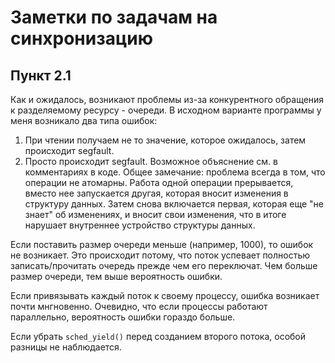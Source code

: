 # Заметки по задачам на синхронизацию

## Пункт 2.1

Как и ожидалось, возникают проблемы из-за конкурентного обращения к разделяемому ресурсу - очереди. В исходном варианте программы у меня возникало два типа ошибок:
1. При чтении получаем не то значение, которое ожидалось, затем происходит segfault.
2. Просто происходит segfault.
Возможное объяснение см. в комментариях в коде.
Общее замечание: проблема всегда в том, что операции не атомарны. Работа одной операции прерывается, вместо нее запускается другая, которая вносит изменения в структуру данных. Затем снова включается первая, которая еще "не знает" об изменениях, и вносит свои изменения, что в итоге нарушает внутреннее устройство структуры данных.

Если поставить размер очереди меньше (например, 1000), то ошибок не возникает. Это происходит потому, что поток успевает полностью записать/прочитать очередь прежде чем его переключат. Чем больше размер очереди, тем выше вероятность ошибки.

Если привязывать каждый поток к своему процессу, ошибка возникает почти мнгновенно. Очевидно, что если процессы работают параллельно, вероятность ошибки гораздо больше.

Если убрать `sched_yield()` перед созданием второго потока, особой разницы не наблюдается.
